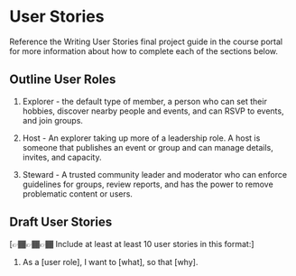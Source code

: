 # User Stories

Reference the Writing User Stories final project guide in the course portal for more information about how to complete each of the sections below.

## Outline User Roles

1. Explorer - the default type of member, a person who can set their hobbies, discover nearby people and events, and can RSVP to events, and join groups.

2. Host - An explorer taking up more of a leadership role. A host is someone that publishes an event or group and can manage details, invites, and capacity.

3. Steward - A trusted community leader and moderator who can enforce guidelines for groups, review reports, and has the power to remove problematic content or users.

## Draft User Stories

[👉🏾👉🏾👉🏾 Include at least at least 10 user stories in this format:]

1. As a [user role], I want to [what], so that [why].
